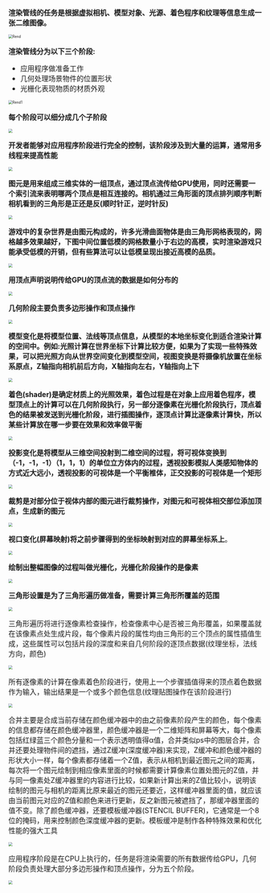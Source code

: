 **渲染管线的任务是根据虚拟相机、模型对象、光源、着色程序和纹理等信息生成一张二维图像。**

<img src="../CG/images/Rend.png" alt="Rend" style="zoom: 50%;" />

**渲染管线分为以下三个阶段:**

- 应用程序做准备工作
- 几何处理场景物件的位置形状
- 光栅化表现物质的材质外观



<img src="../CG/images/Rend1.png" alt="Rend1" style="zoom:50%;" />

**每个阶段可以细分成几个子阶段**

<img src="../CG/images/Rend2.png" style="zoom:50%;" />

**开发者能够对应用程序阶段进行完全的控制，该阶段涉及到大量的运算，通常用多线程来提高性能**

<img src="../CG/images/Rend3.png" style="zoom:50%;" />

**图元是用来组成三维实体的一组顶点，通过顶点流传给GPU使用，同时还需要一个索引流来表明哪两个顶点是相互连接的。相机通过三角形面的顶点排列顺序判断相机看到的三角形是正还是反(顺时针正，逆时针反)**

<img src="../CG/images/Rend4.png" style="zoom:50%;" />

**游戏中的复杂世界是由图元构成的，许多光滑曲面物体是由三角形网格表现的，网格越多效果越好，下图中间位置低模的网格数量小于右边的高模，实时渲染游戏只能承受低模的开销，但有些算法可以让低模呈现出接近高模的品质。**

<img src="../CG/images/Rend17.png" style="zoom:50%;" />

**用顶点声明说明传给GPU的顶点流的数据是如何分布的**

<img src="../CG/images/Rend5.png" style="zoom:50%;" />

**几何阶段主要负责多边形操作和顶点操作**

<img src="../CG/images/Rend6.png" style="zoom:50%;" />

**模型变化是将模型位置、法线等顶点信息，从模型的本地坐标变化到适合渲染计算的空间中。例如:光照计算在世界坐标下计算比较方便，如果为了实现一些特殊效果，可以把光照方向从世界空间变化到模型空间，视图变换是将摄像机放置在坐标系原点，Z轴指向相机前后方向，X轴指向左右，Y轴指向上下**

<img src="../CG/images/Rend7.png" style="zoom:50%;" />

**着色(shader)是确定材质上的光照效果，着色过程是在对象上应用着色程序，模型顶点上的计算可以在几何阶段执行，另一部分逐像素在光栅化阶段执行，顶点着色的结果被发送到光栅化阶段，进行插图操作，逐顶点计算比逐像素计算快，所以某些计算放在哪一步要在效果和效率做平衡**

<img src="../CG/images/Rend8.png" style="zoom:50%;" />

**投影变化是将模型从三维空间投射到二维空间的过程，将可视体变换到（-1，-1，-1）（1，1，1）的单位立方体内的过程，透视投影模拟人类感知物体的方式近大远小，透视投影的可视体是一个平衡椎体，正交投影的可视体是一个矩形**

<img src="../CG/images/Rend9.png" style="zoom:50%;" />

**裁剪是对部分位于视体内部的图元进行裁剪操作，对图元和可视体相交部位添加顶点，生成新的图元**

<img src="../CG/images/Rend18.png" style="zoom:50%;" />

**视口变化(屏幕映射)将之前步骤得到的坐标映射到对应的屏幕坐标系上**。

<img src="../CG/images/Rend10.png" style="zoom:50%;" />

**绘制出整幅图像的过程叫做光栅化，光栅化阶段操作的是像素**

<img src="../CG/images/Rend11.png" style="zoom:50%;" />

**三角形设置是为了三角形遍历做准备，需要计算三角形所覆盖的范围**

<img src="../CG/images/Rend12.png" style="zoom:50%;" />

三角形遍历将进行逐像素检查操作，检查像素中心是否被三角形覆盖，如果覆盖就在该像素点处生成片段，每个像素片段的属性均由三角形的三个顶点的属性插值生成，这些属性可以包括片段的深度和来自几何阶段的逐顶点数据(纹理坐标，法线方向，颜色)

<img src="../CG/images/Rend13.png" style="zoom:50%;" />

所有逐像素的计算在像素着色阶段进行，使用上一个步骤插值得来的顶点着色数据作为输入，输出结果是一个或多个颜色信息(纹理贴图操作在该阶段进行)

<img src="../CG/images/Rend14.png" style="zoom:50%;" />

合并主要是合成当前存储在颜色缓冲器中的由之前像素阶段产生的颜色，每个像素的信息都存储在颜色缓冲器里，颜色缓冲器是一个二维矩阵和屏幕等大，每个像素包括红绿蓝三个颜色分量和一个表示透明值得α值，合并类似ps中的图层合并，合并还要处理物件间的遮挡，通过Z缓冲(深度缓冲器)来实现，Z缓冲和颜色缓冲器的形状大小一样，每个像素都存储着一个Z值，表示从相机到最近图元之间的距离，每次将一个图元绘制到相应像素里面的时候都需要计算像素位置处图元的Z值，并与同一像素处Z缓冲器里的内容进行比较，如果新计算出来的Z值比较小，说明该绘制的图元与相机的距离比原来最近的图元还要近，这样缓冲器里面的值，就应该由当前图元对应的Z值和颜色来进行更新，反之新图元被遮挡了，那缓冲器里面的值不变。除了颜色缓冲器，还要模板缓冲器(STENCIL BUFFER)，它通常是一个8位的掩码，用来控制颜色深度缓冲器的更新。模板缓冲是制作各种特殊效果和优化性能的强大工具

<img src="../CG/images/Rend15.png" style="zoom:50%;" />

应用程序阶段是在CPU上执行的，任务是将渲染需要的所有数据传给GPU，几何阶段负责处理大部分多边形操作和顶点操作，分为五个阶段。

<img src="../CG/images/Rend16.png" style="zoom:50%;" />